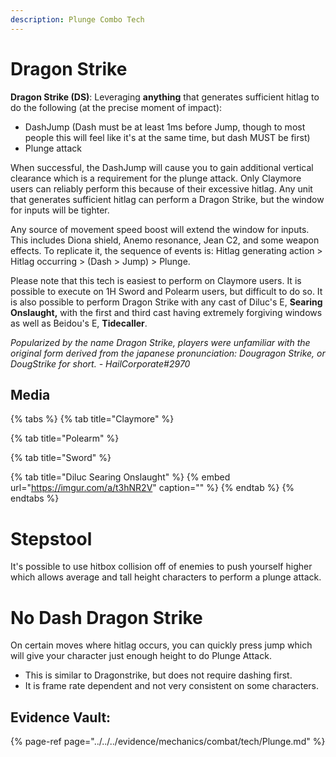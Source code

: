 ```yaml
---
description: Plunge Combo Tech
---
```


# Dragon Strike

**Dragon Strike \(DS\)**: Leveraging **anything** that generates sufficient hitlag to do the following \(at the precise moment of impact\):

* DashJump \(Dash must be at least 1ms before Jump, though to most people this will feel like it's at the same time, but dash MUST be first\)
* Plunge attack 

When successful, the DashJump will cause you to gain additional vertical clearance which is a requirement for the plunge attack. Only Claymore users can reliably perform this because of their excessive hitlag. Any unit that generates sufficient hitlag can perform a Dragon Strike, but the window for inputs will be tighter.

Any source of movement speed boost will extend the window for inputs. This includes Diona shield, Anemo resonance, Jean C2, and some weapon effects. To replicate it, the sequence of events is: Hitlag generating action &gt; Hitlag occurring &gt; \(Dash &gt; Jump\) &gt; Plunge.

Please note that this tech is easiest to perform on Claymore users. It is possible to execute on 1H Sword and Polearm users, but difficult to do so. It is also possible to perform Dragon Strike with any cast of Diluc's E, **Searing Onslaught,** with the first and third cast having extremely forgiving windows as well as Beidou's E, **Tidecaller**.

_Popularized by the name Dragon Strike, players were unfamiliar with the original form derived from the japanese pronunciation: Dougragon Strike, or DougStrike for short. - HailCorporate\#2970_

## Media

{% tabs %}
{% tab title="Claymore" %}

{% tab title="Polearm" %}

{% tab title="Sword" %}

{% tab title="Diluc Searing Onslaught" %}
{% embed url="https://imgur.com/a/t3hNR2V" caption="" %}
{% endtab %}
{% endtabs %}


# Stepstool  

It's possible to use hitbox collision off of enemies to push yourself higher which allows average and tall height characters to perform a plunge attack.  

# No Dash Dragon Strike

On certain moves where hitlag occurs, you can quickly press jump which will give your character just enough height to do Plunge Attack.
* This is similar to Dragonstrike, but does not require dashing first.
* It is frame rate dependent and not very consistent on some characters.



## Evidence Vault:  

{% page-ref page="../../../evidence/mechanics/combat/tech/Plunge.md" %}  
